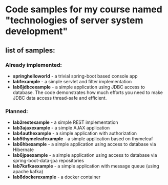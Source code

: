 # Code samples for my course named "technologies of server system development"

## list of samples:

### Already implemented:
 - **springhelloworld**     - a trivial spring-boot based console app 
 - **lab1example**          - a simple servlet and filter implementation
 - **lab6jdbcexample**      - a simple application using JDBC access to database. The code demonstrates how much efforts you need to make JDBC data access thread-safe and efficient.

### Planned:
 - **lab2restexample**      - a simple REST implementation
 - **lab3ajaxexample**      - a simple AJAX application
 - **lab4authexample**      - a simple application with authorization
 - **lab5thymeleafexample** - a simple application based on thymeleaf
 - **lab6hbexample**        - a simple application using access to database via Hibernate
 - **lab6jpaexample**       - a simple application using access to database via spring-boot-data-jpa repositories
 - **lab7kafkaexample**     - a simple application with message queue (using apache kafka)
 - **lab8dockerexample**    - a docker container
